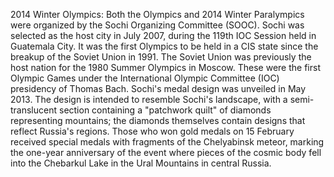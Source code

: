 2014 Winter Olympics: Both the Olympics and 2014 Winter Paralympics were organized by the Sochi Organizing Committee (SOOC). Sochi was selected as the host city in July 2007, during the 119th IOC Session held in Guatemala City. It was the first Olympics to be held in a CIS state since the breakup of the Soviet Union in 1991. The Soviet Union was previously the host nation for the 1980 Summer Olympics in Moscow. These were the first Olympic Games under the International Olympic Committee (IOC) presidency of Thomas Bach. Sochi's medal design was unveiled in May 2013. The design is intended to resemble Sochi's landscape, with a semi-translucent section containing a "patchwork quilt" of diamonds representing mountains; the diamonds themselves contain designs that reflect Russia's regions. Those who won gold medals on 15 February received special medals with fragments of the Chelyabinsk meteor, marking the one-year anniversary of the event where pieces of the cosmic body fell into the Chebarkul Lake in the Ural Mountains in central Russia.

